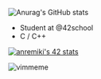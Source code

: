 ![Anurag's GitHub stats](https://github-readme-stats.vercel.app/api?username=junya42&show_icons=true&theme=radical)

- Student at @42school
- C / C++

[![anremiki's 42 stats](https://badge42.vercel.app/api/v2/stats/cl180lomu006009mcp03u1zev?cursusId=21)](https://github.com/JaeSeoKim/badge42)

![vimmeme](https://user-images.githubusercontent.com/59654989/160253790-9d28e31d-fc58-4b6b-9887-40c5de2107cf.jpg)
